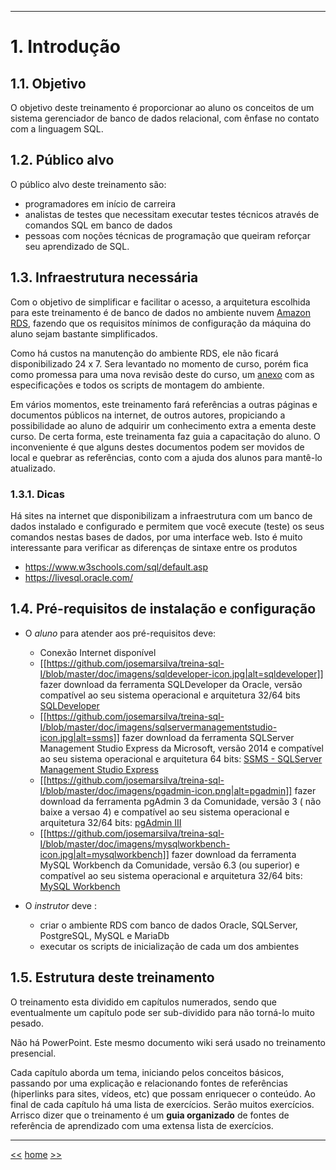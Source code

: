 ***

# 1. Introdução

## 1.1. Objetivo
O objetivo deste treinamento é proporcionar ao aluno os conceitos de um sistema gerenciador de banco de dados relacional, com ênfase no contato com a linguagem SQL.

## 1.2. Público alvo
O público alvo deste treinamento são: 
* programadores em início de carreira
* analistas de testes que necessitam executar testes técnicos através de comandos SQL em  banco de dados 
* pessoas com noções técnicas de programação que queiram reforçar seu aprendizado de SQL.

## 1.3. Infraestrutura necessária
Com o objetivo de simplificar e facilitar o acesso, a arquitetura escolhida para este treinamento é de banco de dados no ambiente nuvem [Amazon RDS](https://aws.amazon.com/pt/rds/), fazendo que os requisitos mínimos de configuração da máquina do aluno sejam bastante simplificados.

Como há custos na manutenção do ambiente RDS, ele não ficará disponibilizado 24 x 7. Sera levantado no momento de curso, porém fica como promessa para uma nova revisão deste do curso, um [anexo](I---Anexos) com as especificações e todos os scripts de montagem do ambiente.

Em vários momentos, este treinamento fará referências a outras páginas e documentos públicos na internet, de outros autores, propiciando a possibilidade ao aluno de adquirir um conhecimento extra a ementa deste curso. De certa forma, este treinamenta faz guia a capacitação do aluno. O inconveniente é que alguns destes documentos podem ser movidos de local e quebrar as referências, conto com a ajuda dos alunos para mantê-lo atualizado.

### 1.3.1. Dicas
Há sites na internet que disponibilizam a infraestrutura com um banco de dados instalado e configurado e permitem que você execute (teste) os seus comandos nestas bases de dados, por uma interface web. Isto é muito interessante para verificar as diferenças de sintaxe entre os produtos

* https://www.w3schools.com/sql/default.asp
* https://livesql.oracle.com/


## 1.4. Pré-requisitos de instalação e configuração
* O *aluno* para atender aos pré-requisitos deve:
  * Conexão Internet disponível
  * [[https://github.com/josemarsilva/treina-sql-I/blob/master/doc/imagens/sqldeveloper-icon.jpg|alt=sqldeveloper]] fazer download da ferramenta SQLDeveloper da Oracle, versão compatível ao seu sistema operacional e arquitetura 32/64 bits [SQLDeveloper](http://www.oracle.com/technetwork/developer-tools/sql-developer/downloads/sqldev-downloads-41-2592723.html) 
  * [[https://github.com/josemarsilva/treina-sql-I/blob/master/doc/imagens/sqlservermanagementstudio-icon.jpg|alt=ssms]] fazer download da ferramenta SQLServer Management Studio Express da Microsoft, versão 2014 e compatível ao seu sistema operacional e arquitetura 64 bits: [SSMS - SQLServer Management Studio Express](https://www.microsoft.com/pt-br/download/details.aspx?id=42299)
  * [[https://github.com/josemarsilva/treina-sql-I/blob/master/doc/imagens/pgadmin-icon.png|alt=pgadmin]] fazer download da ferramenta pgAdmin 3 da Comunidade, versão 3 ( não baixe a versao 4) e compatível ao seu sistema operacional e arquitetura 32/64 bits: [pgAdmin III](https://www.pgadmin.org/download/)
  * [[https://github.com/josemarsilva/treina-sql-I/blob/master/doc/imagens/mysqlworkbench-icon.jpg|alt=mysqlworkbench]] fazer download da ferramenta MySQL Workbench da Comunidade, versão 6.3 (ou superior) e compatível ao seu sistema operacional e arquitetura 32/64 bits: [MySQL Workbench](https://dev.mysql.com/downloads/workbench/)

* O *instrutor* deve :
  * criar o ambiente RDS com banco de dados Oracle, SQLServer, PostgreSQL, MySQL e MariaDb
  * executar os scripts de inicialização de cada um dos ambientes


## 1.5. Estrutura deste treinamento
O treinamento esta dividido em capítulos numerados, sendo que eventualmente um capítulo pode ser sub-dividido para não torná-lo muito pesado. 

Não há PowerPoint. Este mesmo documento wiki será usado no treinamento presencial.

Cada capítulo aborda um tema, iniciando pelos conceitos básicos, passando por uma explicação e relacionando fontes de referências (hiperlinks para sites, vídeos, etc) que possam enriquecer o conteúdo. Ao final de cada capítulo há uma lista de exercícios. Serão muitos exercícios. Arrisco dizer que o treinamento é um **guia organizado** de fontes de referência de aprendizado com uma extensa lista de exercícios.

***

[<<](README.md)
[home](README.md)
[>>](README_Conceitos.md)
